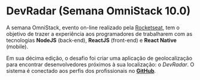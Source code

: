 # DevRadar (Semana OmniStack 10.0)
A semana OmniStack, evento on-line realizado pela [Rocketseat](https://rocketseat.com.br), tem o objetivo de trazer a experiência aos programadores de trabalharem com as tecnologias **NodeJS** (back-end), **ReactJS** (front-end) e **React Native** (mobile).

Em sua décima edição, o desafio foi criar uma aplicação de geolocalização para encontrar desenvolvedores próximos à sua localização: o *DevRadar*. O sistema é conectado aos perfis dos profissionais no [**GitHub**](https://github.com).
